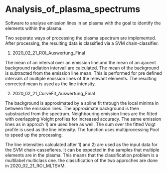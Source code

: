 # Analysis_of_plasma_spectrums

Software to analyse emission lines in an plasma with the goal to identify the elements within the plasma.

Two seperate ways of processing the plasma spectrum are implemented. After processing,
the resulting data is classified via a SVM chain-classifier.

1)  2020_02_21_ROI_Auswertung_Final

The mean of an interval over an emission line and the mean of an ajacent background radiation intervall are calculated.
The mean of the background is subtracted from the emission line mean. This is performed for pre defined
intervals of multiple emission lines of the relevant elements. The resulting corrected mean is used as the line intensity.

2)  2020_02_21_CurveFit_Auswertung_Final

The background is approximated by a spline fit through the local minima in between the emission lines.
The approximate background is then substracted from the spectrum.
Neighbouring emission lines are the fitted with overlapping Voight profiles for increased accuracy.
The same emission lines as in approch 1) are used here as well. The sum over the fitted Voigt profile is used as the
line intensity. The function uses multiprocessing Pool to speed up the processing.


The line intensities calculated after 1) and 2) are used as the input data for the SVM chain-cassefieres.
It can be expected in the samples that multiple elements are in the plasma.
This means that the classification problem is a multilabel multiclass one.
the classification of the two approches are done in 2020_02_21_ROI_MLTSVM.